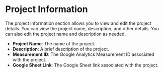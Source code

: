 # Project Information

The project information section allows you to view and edit the project details. You can view the project name, description, and other details. You can also edit the project name and description as needed.

- **Project Name**: The name of the project.
- **Description**: A brief description of the project.
- **Measurement ID**: The Google Analytics Measurement ID associated with the project.
- **Google Sheet Link**: The Google Sheet link associated with the project.
